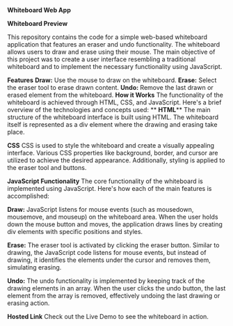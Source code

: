 **Whiteboard Web App**

**Whiteboard Preview**

This repository contains the code for a simple web-based whiteboard application that features an eraser and undo functionality. The whiteboard allows users to draw and erase using their mouse. The main objective of this project was to create a user interface resembling a traditional whiteboard and to implement the necessary functionality using JavaScript.

**Features**
**Draw:** Use the mouse to draw on the whiteboard.
**Erase:** Select the eraser tool to erase drawn content.
**Undo:** Remove the last drawn or erased element from the whiteboard.
**How it Works**
The functionality of the whiteboard is achieved through HTML, CSS, and JavaScript. Here's a brief overview of the technologies and concepts used:
**
**HTML****
The main structure of the whiteboard interface is built using HTML. The whiteboard itself is represented as a div element where the drawing and erasing take place.

**CSS**
CSS is used to style the whiteboard and create a visually appealing interface. Various CSS properties like background, border, and cursor are utilized to achieve the desired appearance. Additionally, styling is applied to the eraser tool and buttons.

**JavaScript Functionality**
The core functionality of the whiteboard is implemented using JavaScript. Here's how each of the main features is accomplished:

**Draw:** JavaScript listens for mouse events (such as mousedown, mousemove, and mouseup) on the whiteboard area. When the user holds down the mouse button and moves, the application draws lines by creating div elements with specific positions and styles.

**Erase:** The eraser tool is activated by clicking the eraser button. Similar to drawing, the JavaScript code listens for mouse events, but instead of drawing, it identifies the elements under the cursor and removes them, simulating erasing.

**Undo:** The undo functionality is implemented by keeping track of the drawing elements in an array. When the user clicks the undo button, the last element from the array is removed, effectively undoing the last drawing or erasing action.

**Hosted Link**
Check out the Live Demo to see the whiteboard in action.

